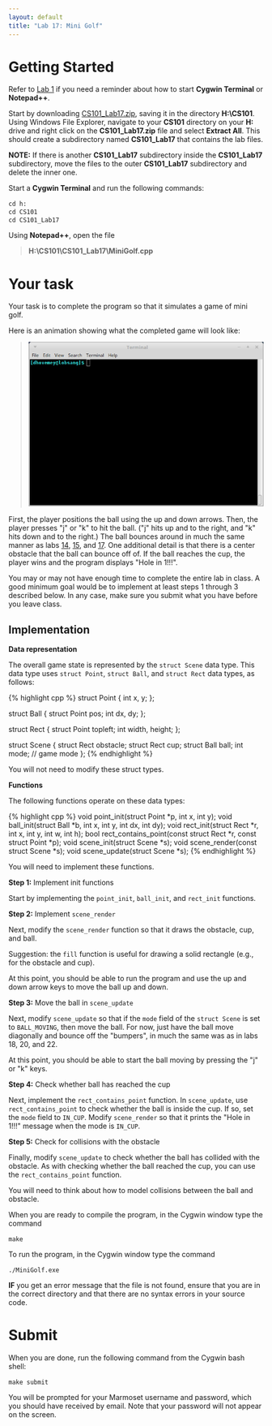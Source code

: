 ```yaml
---
layout: default
title: "Lab 17: Mini Golf"
---
```


Getting Started
===============

Refer to [Lab 1](lab1.html) if you need a reminder about how to start **Cygwin Terminal** or **Notepad++**.

Start by downloading [CS101\_Lab17.zip](CS101_Lab17.zip), saving it in the directory **H:\\CS101**. Using Windows File Explorer, navigate to your **CS101** directory on your **H:** drive and right click on the **CS101\_Lab17.zip** file and select **Extract All**. This should create a subdirectory named **CS101\_Lab17** that contains the lab files. 

**NOTE:** If there is another **CS101\_Lab17** subdirectory inside the **CS101\_Lab17** subdirectory, move the files to the outer **CS101\_Lab17** subdirectory and delete the inner one.

Start a **Cygwin Terminal** and run the following commands:

    cd h:
    cd CS101
    cd CS101_Lab17

Using **Notepad++**, open the file

> **H:\\CS101\\CS101\_Lab17\\MiniGolf.cpp**

Your task
=========

Your task is to complete the program so that it simulates a game of mini golf.

Here is an animation showing what the completed game will look like:

> ![mini golf](images/lab17/minigolf.gif)

First, the player positions the ball using the up and down arrows.  Then, the player presses "j" or "k" to hit the ball.  ("j" hits up and to the right, and "k" hits down and to the right.)  The ball bounces around in much the same manner as labs [14](lab14.html), [15](lab15.html), and [17](lab17.html).  One additional detail is that there is a center obstacle that the ball can bounce off of.  If the ball reaches the cup, the player wins and the program displays "Hole in 1!!!".

<div class="callout">
You may or may not have enough time to complete the entire lab in class.  A good minimum goal would be to implement at least steps 1 through 3 described below.  In any case, make sure you submit what you have before you leave class.
</div>

Implementation
--------------

**Data representation**

The overall game state is represented by the `struct Scene` data type.  This data type uses `struct Point`, `struct Ball`, and `struct Rect` data types, as follows:

{% highlight cpp %}
struct Point {
	int x, y;
};

struct Ball {
	struct Point pos;
	int dx, dy;
};

struct Rect {
	struct Point topleft;
	int width, height;
};

struct Scene {
	struct Rect obstacle;
	struct Rect cup;
	struct Ball ball;
	int mode; // game mode
};
{% endhighlight %}

You will not need to modify these struct types.

**Functions**

The following functions operate on these data types:

{% highlight cpp %}
void point_init(struct Point *p, int x, int y);
void ball_init(struct Ball *b, int x, int y, int dx, int dy);
void rect_init(struct Rect *r, int x, int y, int w, int h);
bool rect_contains_point(const struct Rect *r, const struct Point *p);
void scene_init(struct Scene *s);
void scene_render(const struct Scene *s);
void scene_update(struct Scene *s);
{% endhighlight %}

You will need to implement these functions.

**Step 1:** Implement init functions

Start by implementing the `point_init`, `ball_init`, and `rect_init` functions.

**Step 2:** Implement `scene_render`

Next, modify the `scene_render` function so that it draws the obstacle, cup, and ball.

Suggestion: the `fill` function is useful for drawing a solid rectangle (e.g., for the obstacle and cup).

At this point, you should be able to run the program and use the up and down arrow keys to move the ball up and down.

**Step 3:** Move the ball in `scene_update`

Next, modify `scene_update` so that if the `mode` field of the `struct Scene` is set to `BALL_MOVING`, then move the ball.  For now, just have the ball move diagonally and bounce off the "bumpers", in much the same was as in labs 18, 20, and 22.

At this point, you should be able to start the ball moving by pressing the "j" or "k" keys.

**Step 4:** Check whether ball has reached the cup

Next, implement the `rect_contains_point` function.  In `scene_update`, use `rect_contains_point` to check whether the ball is inside the cup.  If so, set the `mode` field to `IN_CUP`.  Modify `scene_render` so that it prints the "Hole in 1!!!" message when the mode is `IN_CUP`.

**Step 5:** Check for collisions with the obstacle

Finally, modify `scene_update` to check whether the ball has collided with the obstacle.  As with checking whether the ball reached the cup, you can use the `rect_contains_point` function.

You will need to think about how to model collisions between the ball and obstacle.

When you are ready to compile the program, in the Cygwin window type the command

    make

To run the program, in the Cygwin window type the command

    ./MiniGolf.exe

**IF** you get an error message that the file is not found, ensure that you are in the correct directory and that there are no syntax errors in your source code.

Submit
======

When you are done, run the following command from the Cygwin bash shell:

    make submit

You will be prompted for your Marmoset username and password, which you should have received by email. Note that your password will not appear on the screen.
